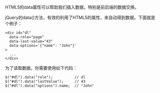 HTML5的data属性可以帮助我们插入数据，特别是前后端的数据交换。

jQuery的data()方法，有效的利用了HTML5的属性，来自动得到数据。下面就是个例子：

    <div id="dl" 
      data-role="page" 
      data-last-value="43"
      data-options='{"name": "John"}'
    >
      ...
    </div>

为了读取数据，你需要使用如下代码：

    $("#dl").data("role");          // dl
    $("#dl").data("lastValue");     // 43
    $("#dl").data("options").name;  // "John"